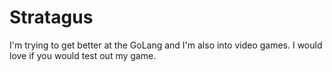 # Stratagus
I'm trying to get better at the GoLang and I'm also into video games. I would love if you would test out my game.
